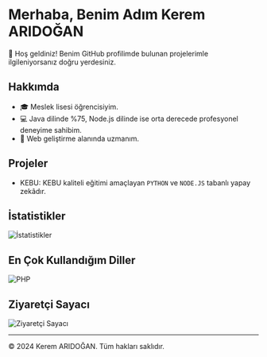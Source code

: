 # Merhaba, Benim Adım Kerem ARIDOĞAN

👋 Hoş geldiniz! Benim GitHub profilimde bulunan projelerimle ilgileniyorsanız doğru yerdesiniz.

## Hakkımda

- 🎓 Meslek lisesi öğrencisiyim.
- 💻 Java dilinde %75, Node.js dilinde ise orta derecede profesyonel deneyime sahibim.
- 💼 Web geliştirme alanında uzmanım.

## Projeler

- KEBU: KEBU kaliteli eğitimi amaçlayan `PYTHON` ve `NODE.JS` tabanlı yapay zekâdır.

## İstatistikler

![İstatistikler](https://github-readme-stats.vercel.app/api?username=kerwqui&show_icons=true&theme=radical)

## En Çok Kullandığım Diller

![PHP](https://github-readme-stats.vercel.app/api/top-langs/?username=kerwqui&layout=compact&theme=radical)

## Ziyaretçi Sayacı

![Ziyaretçi Sayacı](https://profile-counter.glitch.me/kullanici-adiniz/count.svg)

---
© 2024 Kerem ARIDOĞAN. Tüm hakları saklıdır.
